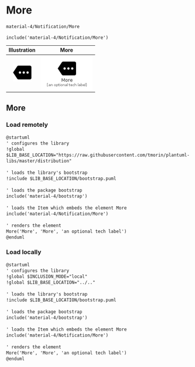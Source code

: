 # More


```text
material-4/Notification/More
```

```text
include('material-4/Notification/More')
```



| Illustration | More |
| :---: | :---: |
| ![illustration for Illustration](../../material-4/Notification/More.png) | ![illustration for More](../../material-4/Notification/More.Local.png) |




## More

### Load remotely
```plantuml
@startuml
' configures the library
!global $LIB_BASE_LOCATION="https://raw.githubusercontent.com/tmorin/plantuml-libs/master/distribution"

' loads the library's bootstrap
!include $LIB_BASE_LOCATION/bootstrap.puml

' loads the package bootstrap
include('material-4/bootstrap')

' loads the Item which embeds the element More
include('material-4/Notification/More')

' renders the element
More('More', 'More', 'an optional tech label')
@enduml
```

### Load locally
```plantuml
@startuml
' configures the library
!global $INCLUSION_MODE="local"
!global $LIB_BASE_LOCATION="../.."

' loads the library's bootstrap
!include $LIB_BASE_LOCATION/bootstrap.puml

' loads the package bootstrap
include('material-4/bootstrap')

' loads the Item which embeds the element More
include('material-4/Notification/More')

' renders the element
More('More', 'More', 'an optional tech label')
@enduml
```

